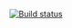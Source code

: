 [![Build status](https://ci.appveyor.com/api/projects/status/cgd0fv700aakerci?svg=true)](https://ci.appveyor.com/project/frantzev/api-testing-ci)

